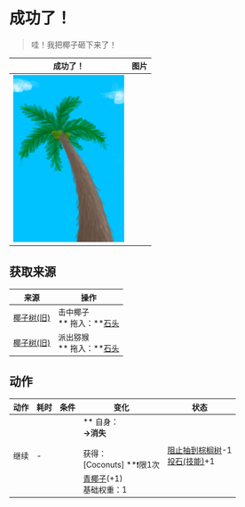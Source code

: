 # 成功了！  
> 哇！我把椰子砸下来了！  
  
  成功了！  |   图片   
 ----  |  ----:   
   |  <img decoding="async" src="Sprite/PalmTree.png" href="a.md" style="max-width:300px;max-height:300px;">   
  
## 获取来源  
来源  |  操作  
----  |  ----  
[椰子树(旧)](PalmTreeOld.md)  |  击中椰子<br>** 拖入：**[石头](Stone.md)  
[椰子树(旧)](PalmTreeOld.md)  |  派出猕猴<br>** 拖入：**[石头](Stone.md)  
## 动作  
动作  |  耗时  |  条件  |  变化  |  状态  
----  |  ----  |  ----  |  ----  |  ----  
继续<br>  |  -  |    |  ** 自身：**<br>→消失<br><br>** 获得： **<br>** [Coconuts] **❗限1次<br>  [青椰子](CoconutHusked.md)(+1)<br>基础权重：1  |  [阻止抽到棕榈树](PalmTreeKiller.md)-1<br>[投石(技能)](Skill_RockThrowing.md)+1  


<script>document.title="成功了！ - 卡牌生存百科 Card Survival Wiki";</script>